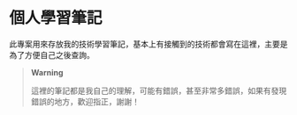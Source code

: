 # 個人學習筆記

此專案用來存放我的技術學習筆記，基本上有接觸到的技術都會寫在這裡，主要是為了方便自己之後查詢。

> **Warning**
>
> 這裡的筆記都是我自己的理解，可能有錯誤，甚至非常多錯誤，如果有發現錯誤的地方，歡迎指正，謝謝！
